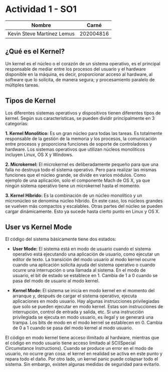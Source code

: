 ﻿# Actividad 1 - SO1

| Nombre                           | Carné                                      |
|:--------------------------------:|:------------------------------------------:|
| Kevin Steve Martínez Lemus       | 202004816                  			  	|

## ¿Qué es el Kernel?

Un kernel es el núcleo o el corazón de un sistema operativo, es el principal responsable de mediar entre los procesos del usuario y el hardware disponible en la máquina, es decir, proporcionar acceso al hardware, al software que lo solicita, de manera segura; y procesamiento paralelo de múltiples tareas.

## Tipos de Kernel

Los diferentes sistemas operativos y dispositivos tienen diferentes tipos de kernel. Según sus características, se pueden dividir principalmente en 3 categorías:

**1. Kernel Monolítico:**  Es un gran núcleo para todas las tareas. Es totalmente responsable de la gestión de la memoria y los procesos, la comunicación entre procesos y proporciona funciones de soporte de controladores y hardware. Los sistemas operativos que utilizan núcleos monolíticos incluyen Linux, OS X y Windows.

**2. Microkernel:**  El microkernel es deliberadamente pequeño para que una falla no destruya todo el sistema operativo. Pero para realizar las mismas funciones que el núcleo grande, se divide en varios módulos. Como ejemplo de una aplicación, solo el componente Mach de OS X, ya que ningún sistema operativo tiene un microkernel hasta el momento.

**3. Kernel Híbrido:** Es la combinación de un núcleo monolítico y un micronúcleo se denomina núcleo híbrido. En este caso, los núcleos grandes se vuelven más compactos y escalables. Otras partes del núcleo se pueden cargar dinámicamente. Esto ya sucede hasta cierto punto en Linux y OS X.

## User vs Kernel Mode

El código del sistema básicamente tiene dos estados:

- **User Mode:** El sistema está en modo de usuario cuando el sistema operativo está ejecutando una aplicación de usuario, como ejecutar un editor de texto. La transición del modo usuario al modo kernel ocurre cuando una aplicación solicita ayuda del sistema operativo o cuando ocurre una interrupción o una llamada al sistema. En el modo de usuario, el bit de estado se establece en 1. Cambia de 1 a 0 cuando se pasa del modo de usuario al modo kernel.

- **Kernel Mode:** El sistema se inicia en modo kernel en el momento del arranque y, después de cargar el sistema operativo, ejecuta aplicaciones en modo usuario. Hay algunas instrucciones privilegiadas que solo se pueden ejecutar en modo kernel. Estas son instrucciones de interrupción, control de entrada y salida, etc. Si una instrucción privilegiada se ejecuta en modo usuario, es ilegal y se generará una trampa. Los bits de modo en el modo kernel se establecen en 0. Cambia de 0 a 1 cuando se pasa del modo kernel al modo usuario.

El código en modo kernel tiene acceso ilimitado al hardware, mientras que el código en modo usuario tiene acceso limitado al SCI(Special Circumstance Instructions). Cuando se produce un error en el modo de usuario, no ocurre gran cosa: el kernel en realidad se activa en este punto y repara todo el daño. Por otro lado, un kernel panic puede colapsar todo el sistema. Sin embargo, existen algunas medidas de seguridad para evitarlo.

